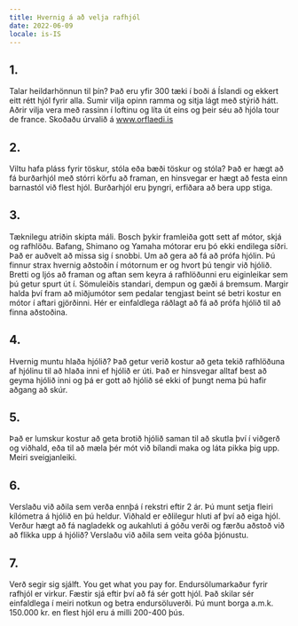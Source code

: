 ```yaml
---
title: Hvernig á að velja rafhjól
date: 2022-06-09
locale: is-IS
---
```


## 1.

Talar heildarhönnun til þín? Það eru yfir 300 tæki í boði á Íslandi og ekkert eitt rétt hjól fyrir
alla. Sumir vilja opinn ramma og sitja lágt með stýrið hátt. Aðrir vilja vera með rassinn í loftinu
og líta út eins og þeir séu að hjóla tour de france. Skoðaðu úrvalið á www.orflaedi.is

## 2.

Viltu hafa pláss fyrir töskur, stóla eða bæði töskur og stóla? Það er hægt að fá burðarhjól með
stórri körfu að framan, en hinsvegar er hægt að festa einn barnastól við flest hjól. Burðarhjól eru
þyngri, erfiðara að bera upp stiga.

## 3.

Tæknilegu atriðin skipta máli. Bosch þykir framleiða gott sett af mótor, skjá og rafhlöðu. Bafang,
Shimano og Yamaha mótorar eru þó ekki endilega síðri. Það er auðvelt að missa sig í snobbi. Um að
gera að fá að prófa hjólin. Þú finnur strax hvernig aðstoðin í mótornum er og hvort þú tengir við
hjólið. Bretti og ljós að framan og aftan sem keyra á rafhlöðunni eru eiginleikar sem þú getur spurt
út í. Sömuleiðis standari, dempun og gæði á bremsum. Margir halda því fram að miðjumótor sem pedalar
tengjast beint sé betri kostur en mótor í aftari gjörðinni. Hér er einfaldlega ráðlagt að fá að
prófa hjólið til að finna aðstoðina.

## 4.

Hvernig muntu hlaða hjólið? Það getur verið kostur að geta tekið rafhlöðuna af hjólinu til að hlaða
inni ef hjólið er úti. Það er hinsvegar alltaf best að geyma hjólið inni og þá er gott að hjólið sé
ekki of þungt nema þú hafir aðgang að skúr.

## 5.

Það er lumskur kostur að geta brotið hjólið saman til að skutla því í viðgerð og viðhald, eða til að
mæla þér mót við bílandi maka og láta pikka þig upp. Meiri sveigjanleiki.

## 6.

Verslaðu við aðila sem verða ennþá í rekstri eftir 2 ár. Þú munt setja fleiri kílómetra á hjólið en
þú heldur. Viðhald er eðlilegur hluti af því að eiga hjól. Verður hægt að fá nagladekk og aukahluti
á góðu verði og færðu aðstoð við að flikka upp á hjólið? Verslaðu við aðila sem veita góða þjónustu.

## 7.

Verð segir sig sjálft. You get what you pay for. Endursölumarkaður fyrir rafhjól er virkur. Fæstir
sjá eftir því að fá sér gott hjól. Það skilar sér einfaldlega í meiri notkun og betra
endursöluverði. Þú munt borga a.m.k. 150.000 kr. en flest hjól eru á milli 200-400 þús.
